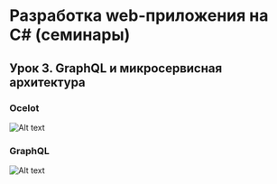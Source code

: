# Разработка web-приложения на C# (семинары)

## Урок 3. GraphQL и микросервисная архитектура


### Ocelot

![Alt text](./images/demo2.gif "a title")

###  GraphQL

![Alt text](./images/demo.gif "a title")


